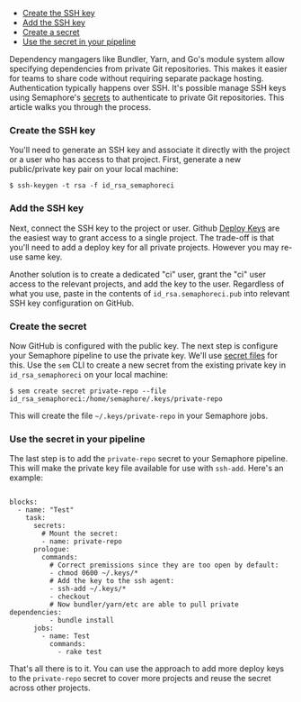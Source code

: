 * [Create the SSH key](#create-the-ssh-key)
* [Add the SSH key](#add-the-ssh-key)
* [Create a secret](#create-a-secret)
* [Use the secret in your pipeline](#use-the-secret-in-your-pipeline)

Dependency mangagers like Bundler, Yarn, and Go's module system allow
specifying dependencies from private Git repositories. This makes it
easier for teams to share code without requiring separate package
hosting. Authentication typically happens over SSH. It's possible
manage SSH keys using Semaphore's [secrets][] to authenticate to
private Git repositories. This article walks you through the process.

### Create the SSH key

You'll need to generate an SSH key and associate it directly with
the project or a user who has access to that project. First, generate
a new public/private key pair on your local machine:

    $ ssh-keygen -t rsa -f id_rsa_semaphoreci

### Add the SSH key

Next, connect the SSH key to the project or user. Github [Deploy
Keys][] are the easiest way to grant access to a single project. The
trade-off is that you'll need to add a deploy key for all private
projects. However you may re-use same key.

Another solution is to
create a dedicated "ci" user, grant the "ci" user access to the
relevant projects, and add the key to the user. Regardless of what you
use, paste in the contents of `id_rsa.semaphoreci.pub` into relevant
SSH key configuration on GitHub.

### Create the secret

Now GitHub is configured with the public key. The next step is
configure your Semaphore pipeline to use the private key. We'll use
[secret files][secrets] for this. Use the `sem` CLI to create a new
secret from the existing private key in `id_rsa_semaphoreci` on your
local machine:

    $ sem create secret private-repo --file id_rsa_semaphoreci:/home/semaphore/.keys/private-repo

This will create the file `~/.keys/private-repo` in your Semaphore jobs.

### Use the secret in your pipeline

The last step is to add the `private-repo` secret to your Semaphore pipeline.
This will make the private key file available for use with `ssh-add`.  Here's an
example:

<pre><code class="language-yaml">
blocks:
  - name: "Test"
    task:
      secrets:
        # Mount the secret:
        - name: private-repo
      prologue:
        commands:
          # Correct premissions since they are too open by default:
          - chmod 0600 ~/.keys/*
          # Add the key to the ssh agent:
          - ssh-add ~/.keys/*
          - checkout
          # Now bundler/yarn/etc are able to pull private dependencies:
          - bundle install
      jobs:
        - name: Test
          commands:
            - rake test
</code></pre>

That's all there is to it. You can use the approach to add more deploy
keys to the `private-repo` secret to cover more projects and reuse the
secret across other projects.

[secrets]: https://docs.semaphoreci.com/article/66-environment-variables-and-secrets#storing-files-in-secrets
[deploy keys]: https://developer.github.com/v3/guides/managing-deploy-keys/
